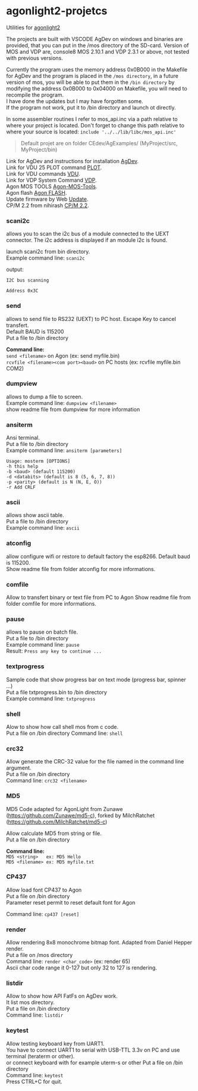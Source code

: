 # agonlight2-projetcs
Utilities for [agonlight2](https://www.olimex.com/Products/Retro-Computers/AgonLight2/open-source-hardware)

The projects are built with VSCODE AgDev on windows and binaries are provided, that you can put in the /mos directory of the SD-card. Version of MOS and VDP are, console8 MOS 2.10.1 and VDP 2.3.1 or above, not tested with previous versions.  

Currently the program uses the memory address 0x0B000 in the Makefile for AgDev and the program is placed in the `/mos directory`, in a future version of mos, you will be able to put them in the `/bin directory` by modifying the address 0x0B000 to 0x04000 on Makefile, you will need to recompile the program.  
I have done the updates but I may have forgotten some.  
If the program not work, put it to /bin directory and launch ot directly.

In some assembler routines I refer to mos_api.inc via a path relative to where your project is located.
Don't forget to change this path relative to where your source is located: `include '../../lib/libc/mos_api.inc'`  

>Default projet are on folder CEdev/AgExamples/ (MyProject/src, MyProject/bin)

Link for AgDev and instructions for installation [AgDev](https://github.com/pcawte/AgDev).  
Link for VDU 25 PLOT command [PLOT](https://agonconsole8.github.io/agon-docs/vdp/PLOT-Commands/?h=plot).  
Link for VDU commands [VDU](https://agonconsole8.github.io/agon-docs/vdp/VDU-Commands/?h=vdu).  
Link for VDP System Command [VDP](https://agonconsole8.github.io/agon-docs/vdp/System-Commands/?h=vdp).  
Agon MOS TOOLS [Agon-MOS-Tools](https://github.com/nihirash/Agon-MOS-Tools).  
Agon flash [Agon FLASH](https://github.com/envenomator/agon-flash/releases/tag/v1.7).  
Update firmware by Web [Update](https://envenomator.github.io/).  
CP/M 2.2 from nihirash [CP/M 2.2](https://github.com/nihirash/Agon-CPM2.2).

### scani2c
allows you to scan the i2c bus of a module connected to the UEXT connector. The i2c address is displayed if an module i2c is found.

launch scani2c from bin directory.  
Example command line: `scani2c`

output:

`I2C bus scanning`

`Address 0x3C`


### send
allows to send file to RS232 (UEXT) to PC host. Escape Key to cancel transfert.  
Default BAUD is 115200  
Put a file to /bin directory  

**Command line:**  
`send <filename>`    on Agon (ex: send myfile.bin)  
`rcvfile <filename><com port><baud>` on PC hosts (ex: rcvfile myfile.bin COM2)

### dumpview
allows to dump a file to screen.  
Example command line: `dumpview <filename>`  
show readme file from dumpview for more information

### ansiterm
Ansi terminal.  
Put a file to /bin directory  
Example command line: `ansiterm [parameters]` 

`Usage: mosterm [OPTIONS]`  
`-h this help`  
`-b <baud> (default 115200)`  
`-d <databits> (default is 8 (5, 6, 7, 8))`  
`-p <parity> (default is N (N, E, O))`  
`-r Add CRLF`

### ascii
allows show ascii table.  
Put a file to /bin directory  
Example command line: `ascii`

### atconfig

allow configure wifi or restore to default factory the esp8266. Default baud is 115200.  
Show readme file from folder atconfig for more informations.

### comfile  
Allow to transfert binary or text file from PC to Agon
Show readme file from folder comfile for more informations.

### pause  
allows to pause on batch file.  
Put a file to /bin directory  
Example command line: `pause`  
Result: `Press any key to continue ...`

### textprogress  

Sample code that show progress bar on text mode (progress bar, spinner ...)  
Put a file txtprogress.bin to /bin directory  
Example command line: `txtprogress`

### shell  

Alow to show how call shell mos from c code.  
Put a file on /bin directory
Command line: `shell`  

### crc32  

Allow generate the CRC-32 value for the file named in the command line argument.  
Put a file on /bin directory  
Command line: `crc32 <filename>`

### MD5

MD5 Code adapted for AgonLight from Zunawe (https://github.com/Zunawe/md5-c),
forked by MilchRatchet  (https://github.com/MilchRatchet/md5-c)  

Allow calculate MD5 from string or file.  
Put a file on /bin directory  

**Command line:**  
`MD5 <string>   ex: MD5 Hello`  
`MD5 <filename> ex: MD5 myfile.txt`

### CP437  
Allow load font CP437 to Agon  
Put a file on /bin directory  
Parameter reset permit to reset default font for Agon  

Command line: `cp437 [reset]`

### render
Allow rendering 8x8 monochrome bitmap font. Adapted from Daniel Hepper render.  
Put a file on /mos directory  
Command line: `render <char_code>` (ex: render 65)  
Ascii char code range it 0-127 but only 32 to 127 is rendering.  

### listdir  

Allow to show how API FatFs on AgDev work.  
It list mos directory.  
Put a file on /bin directory  
Command line: `listdir`

### keytest
Allow testing keyboard key from UART1.  
You have to connect UART1 to serial with USB-TTL 3.3v on PC and use terminal (teraterm or other).  
or connect keyboard with for example uterm-s or other
Put a file on /bin directory  
Command line: `keytest`  
Press CTRL+C for quit.  
